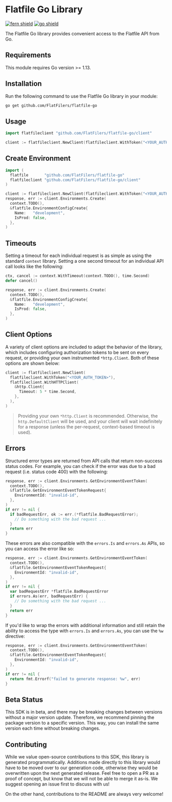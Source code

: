 # Flatfile Go Library

[![fern shield](https://img.shields.io/badge/%F0%9F%8C%BF-SDK%20generated%20by%20Fern-brightgreen)](https://github.com/fern-api/fern)
[![go shield](https://img.shields.io/badge/go-docs-blue)](https://pkg.go.dev/github.com/FlatFilers/flatfile-go)

The Flatfile Go library provides convenient access to the Flatfile API from Go.

## Requirements

This module requires Go version >= 1.13.

## Installation

Run the following command to use the Flatfile Go library in your module:

```sh
go get github.com/FlatFilers/flatfile-go
```

## Usage

```go
import flatfileclient "github.com/FlatFilers/flatfile-go/client"

client := flatfileclient.NewClient(flatfileclient.WithToken("<YOUR_AUTH_TOKEN>"))
```

## Create Environment

```go
import (
  flatfile       "github.com/FlatFilers/flatfile-go"
  flatfileclient "github.com/FlatFilers/flatfile-go/client"
)

client := flatfileclient.NewClient(flatfileclient.WithToken("<YOUR_AUTH_TOKEN>"))
response, err := client.Environments.Create(
  context.TODO(),
  &flatfile.EnvironmentConfigCreate{
    Name:   "development",
    IsProd: false,
  },
)
```

## Timeouts

Setting a timeout for each individual request is as simple as using the standard
`context` library. Setting a one second timeout for an individual API call looks
like the following:

```go
ctx, cancel := context.WithTimeout(context.TODO(), time.Second)
defer cancel()

response, err := client.Environments.Create(
  context.TODO(),
  &flatfile.EnvironmentConfigCreate{
    Name:   "development",
    IsProd: false,
  },
)
```

## Client Options

A variety of client options are included to adapt the behavior of the library, which includes
configuring authorization tokens to be sent on every request, or providing your own instrumented
`*http.Client`. Both of these options are shown below:

```go
client := flatfileclient.NewClient(
  flatfileclient.WithToken("<YOUR_AUTH_TOKEN>"),
  flatfileclient.WithHTTPClient(
    &http.Client{
      Timeout: 5 * time.Second,
    },
  ),
)
```

> Providing your own `*http.Client` is recommended. Otherwise, the `http.DefaultClient` will be used,
> and your client will wait indefinitely for a response (unless the per-request, context-based timeout
> is used).

## Errors

Structured error types are returned from API calls that return non-success status codes. For example,
you can check if the error was due to a bad request (i.e. status code 400) with the following:

```go
response, err := client.Environments.GetEnvironmentEventToken(
  context.TODO(),
  &flatfile.GetEnvironmentEventTokenRequest{
    EnvironmentId: "invalid-id",
  },
)
if err != nil {
  if badRequestErr, ok := err.(*flatfile.BadRequestError);
    // Do something with the bad request ...
  }
  return err
}
```

These errors are also compatible with the `errors.Is` and `errors.As` APIs, so you can access the error
like so:

```go
response, err := client.Environments.GetEnvironmentEventToken(
  context.TODO(),
  &flatfile.GetEnvironmentEventTokenRequest{
    EnvironmentId: "invalid-id",
  },
)
if err != nil {
  var badRequestErr *flatfile.BadRequestError
  if errors.As(err, badRequestErr) {
    // Do something with the bad request ...
  }
  return err
}
```

If you'd like to wrap the errors with additional information and still retain the ability to access the type
with `errors.Is` and `errors.As`, you can use the `%w` directive:

```go
response, err := client.Environments.GetEnvironmentEventToken(
  context.TODO(),
  &flatfile.GetEnvironmentEventTokenRequest{
    EnvironmentId: "invalid-id",
  },
)
if err != nil {
  return fmt.Errorf("failed to generate response: %w", err)
}
```

## Beta Status

This SDK is in beta, and there may be breaking changes between versions without a major 
version update. Therefore, we recommend pinning the package version to a specific version. 
This way, you can install the same version each time without breaking changes.

## Contributing

While we value open-source contributions to this SDK, this library is generated programmatically. 
Additions made directly to this library would have to be moved over to our generation code, 
otherwise they would be overwritten upon the next generated release. Feel free to open a PR as
 a proof of concept, but know that we will not be able to merge it as-is. We suggest opening 
an issue first to discuss with us!

On the other hand, contributions to the README are always very welcome!
